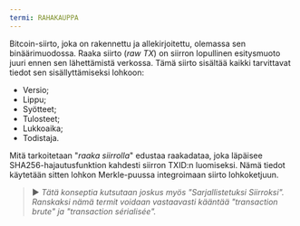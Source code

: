 ```yaml
---
termi: RAHAKAUPPA
---
```


Bitcoin-siirto, joka on rakennettu ja allekirjoitettu, olemassa sen binäärimuodossa. Raaka siirto (*raw TX*) on siirron lopullinen esitysmuoto juuri ennen sen lähettämistä verkossa. Tämä siirto sisältää kaikki tarvittavat tiedot sen sisällyttämiseksi lohkoon:
* Versio;
* Lippu;
* Syötteet;
* Tulosteet;
* Lukkoaika;
* Todistaja.

Mitä tarkoitetaan "*raaka siirrolla*" edustaa raakadataa, joka läpäisee SHA256-hajautusfunktion kahdesti siirron TXID:n luomiseksi. Nämä tiedot käytetään sitten lohkon Merkle-puussa integroimaan siirto lohkoketjuun.

> ► *Tätä konseptia kutsutaan joskus myös "Sarjallistetuksi Siirroksi". Ranskaksi nämä termit voidaan vastaavasti kääntää "transaction brute" ja "transaction sérialisée".*
